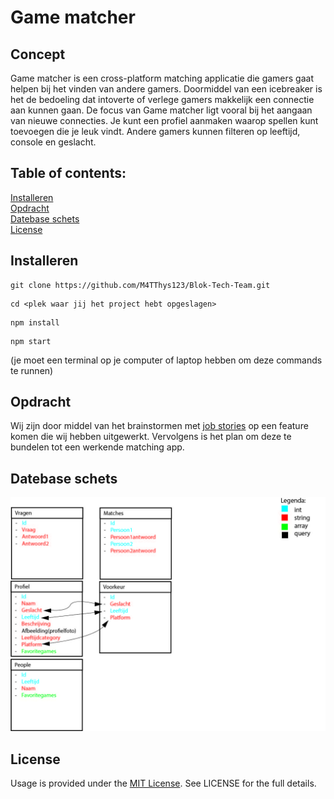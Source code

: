 # Game matcher

## Concept ##

Game matcher is een cross-platform matching applicatie die gamers gaat helpen bij het vinden van andere gamers. Doormiddel van een icebreaker is het de bedoeling dat intoverte of verlege gamers makkelijk een connectie aan kunnen gaan. De focus van Game matcher ligt vooral bij het aangaan van nieuwe connecties. Je kunt een profiel aanmaken waarop spellen kunt toevoegen die je leuk vindt. Andere gamers kunnen filteren op leeftijd, console en geslacht.

## Table of contents:<br />
[Installeren](#Installeren)<br />
[Opdracht](#Opdracht)<br />
[Datebase schets](#Datebase-schets)<br />
[License](#License)<br />
  
## Installeren
```
git clone https://github.com/M4TThys123/Blok-Tech-Team.git
```
```
cd <plek waar jij het project hebt opgeslagen> 
```
```
npm install
```
```
npm start
```
(je moet een terminal op je computer of laptop hebben om deze commands te runnen)

## Opdracht
Wij zijn door middel van het brainstormen met [job stories](https://github.com/M4TThys123/Blok-Tech-Team/wiki/Job-Stories) op een feature komen die wij hebben uitgewerkt. Vervolgens is het plan om deze te bundelen tot een werkende matching app.
  
## Datebase schets
<img src="https://github.com/M4TThys123/Blok-Tech-Team/blob/main/imagesWiki/datamodelv2.jpg" alt="Datamodel van onze database" width="750">

## License
Usage is provided under the [MIT License](https://github.com/M4TThys123/Blok-Tech-Team/blob/main/LICENSE). See LICENSE for the full details.
